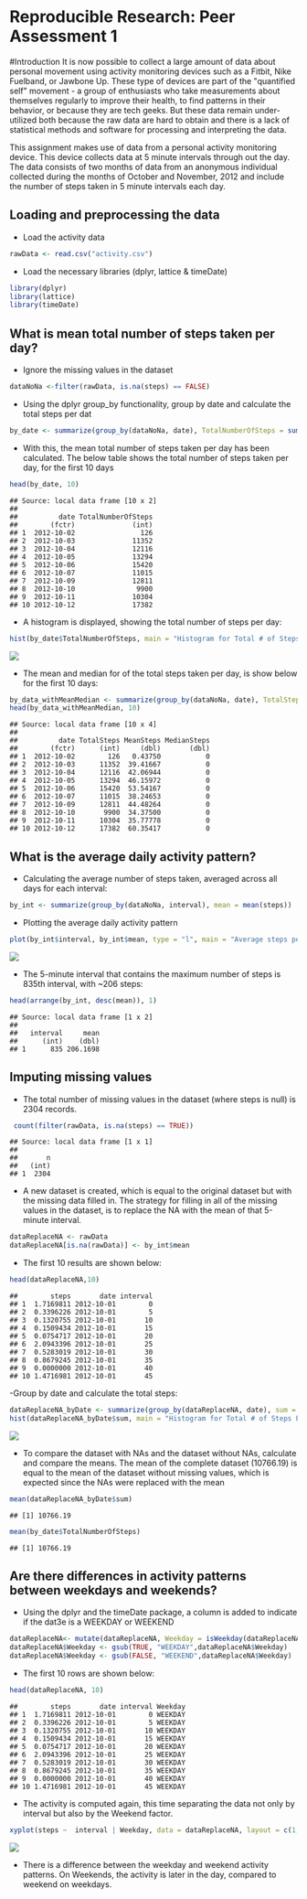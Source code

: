 # Reproducible Research: Peer Assessment 1

#Introduction
It is now possible to collect a large amount of data about personal movement using activity monitoring devices such as a Fitbit, Nike Fuelband, or Jawbone Up. These type of devices are part of the "quantified self" movement - a group of enthusiasts who take measurements about themselves regularly to improve their health, to find patterns in their behavior, or because they are tech geeks. But these data remain under-utilized both because the raw data are hard to obtain and there is a lack of statistical methods and software for processing and interpreting the data.

This assignment makes use of data from a personal activity monitoring device. This device collects data at 5 minute intervals through out the day. The data consists of two months of data from an anonymous individual collected during the months of October and November, 2012 and include the number of steps taken in 5 minute intervals each day.

## Loading and preprocessing the data
- Load the activity data

```r
rawData <- read.csv("activity.csv")
```

- Load the necessary libraries (dplyr, lattice & timeDate)

```r
library(dplyr)
library(lattice)
library(timeDate)
```


## What is mean total number of steps taken per day?

- Ignore the missing values in the dataset

```r
dataNoNa <-filter(rawData, is.na(steps) == FALSE)
```

- Using the dplyr group_by functionality, group by date and calculate the total steps per dat

```r
by_date <- summarize(group_by(dataNoNa, date), TotalNumberOfSteps = sum(steps))
```

- With this, the mean total number of steps taken per day has been calculated. The below table shows the total number of steps taken per day, for the first 10 days

```r
head(by_date, 10)
```

```
## Source: local data frame [10 x 2]
## 
##          date TotalNumberOfSteps
##        (fctr)              (int)
## 1  2012-10-02                126
## 2  2012-10-03              11352
## 3  2012-10-04              12116
## 4  2012-10-05              13294
## 5  2012-10-06              15420
## 6  2012-10-07              11015
## 7  2012-10-09              12811
## 8  2012-10-10               9900
## 9  2012-10-11              10304
## 10 2012-10-12              17382
```

- A histogram is displayed, showing the total number of steps per day:

```r
hist(by_date$TotalNumberOfSteps, main = "Histogram for Total # of Steps Per Day", xlab = "Total Steps Per Day")
```

![](PA1_template_files/figure-html/unnamed-chunk-6-1.png)

- The mean and median for of the total steps taken per day, is show below for the first 10 days:

```r
by_data_withMeanMedian <- summarize(group_by(dataNoNa, date), TotalSteps = sum(steps), MeanSteps = mean(steps), MedianSteps = median(steps))
head(by_data_withMeanMedian, 10)
```

```
## Source: local data frame [10 x 4]
## 
##          date TotalSteps MeanSteps MedianSteps
##        (fctr)      (int)     (dbl)       (dbl)
## 1  2012-10-02        126   0.43750           0
## 2  2012-10-03      11352  39.41667           0
## 3  2012-10-04      12116  42.06944           0
## 4  2012-10-05      13294  46.15972           0
## 5  2012-10-06      15420  53.54167           0
## 6  2012-10-07      11015  38.24653           0
## 7  2012-10-09      12811  44.48264           0
## 8  2012-10-10       9900  34.37500           0
## 9  2012-10-11      10304  35.77778           0
## 10 2012-10-12      17382  60.35417           0
```
## What is the average daily activity pattern?
- Calculating the average number of steps taken, averaged across all days for each interval:

```r
by_int <- summarize(group_by(dataNoNa, interval), mean = mean(steps))
```

- Plotting the average daily activity pattern

```r
plot(by_int$interval, by_int$mean, type = "l", main = "Average steps per Interval", xlab = "Interval", ylab = "Average Steps")
```

![](PA1_template_files/figure-html/unnamed-chunk-9-1.png)

- The 5-minute interval that contains the maximum number of steps is 835th interval, with ~206 steps:

```r
head(arrange(by_int, desc(mean)), 1)
```

```
## Source: local data frame [1 x 2]
## 
##   interval     mean
##      (int)    (dbl)
## 1      835 206.1698
```

## Imputing missing values
- The total number of missing values in the dataset (where steps is null) is 2304 records.

```r
 count(filter(rawData, is.na(steps) == TRUE))
```

```
## Source: local data frame [1 x 1]
## 
##       n
##   (int)
## 1  2304
```

- A  new dataset is created, which  is equal to the original dataset but with the missing data filled in. The strategy for filling in all of the missing values in the dataset, is to replace the NA with the mean of that 5-minute interval.

```r
dataReplaceNA <- rawData
dataReplaceNA[is.na(rawData)] <- by_int$mean
```
- The first 10 results are shown below:

```r
head(dataReplaceNA,10)
```

```
##        steps       date interval
## 1  1.7169811 2012-10-01        0
## 2  0.3396226 2012-10-01        5
## 3  0.1320755 2012-10-01       10
## 4  0.1509434 2012-10-01       15
## 5  0.0754717 2012-10-01       20
## 6  2.0943396 2012-10-01       25
## 7  0.5283019 2012-10-01       30
## 8  0.8679245 2012-10-01       35
## 9  0.0000000 2012-10-01       40
## 10 1.4716981 2012-10-01       45
```

-Group by date and calculate the total steps:

```r
dataReplaceNA_byDate <- summarize(group_by(dataReplaceNA, date), sum = sum(steps))
hist(dataReplaceNA_byDate$sum, main = "Histogram for Total # of Steps Per Day", xlab = "Total Steps Per Day")
```

![](PA1_template_files/figure-html/unnamed-chunk-14-1.png)

- To compare the dataset with NAs and the dataset without NAs, calculate and compare the means. The mean of the complete dataset (10766.19) is equal to the mean of the dataset without missing values, which is expected since the NAs were replaced with the mean

```r
mean(dataReplaceNA_byDate$sum)
```

```
## [1] 10766.19
```

```r
mean(by_date$TotalNumberOfSteps)
```

```
## [1] 10766.19
```
## Are there differences in activity patterns between weekdays and weekends?


- Using the dplyr and the timeDate package, a column is added to indicate if the dat3e is a WEEKDAY or WEEKEND

```r
dataReplaceNA<- mutate(dataReplaceNA, Weekday = isWeekday(dataReplaceNA$date))
dataReplaceNA$Weekday <- gsub(TRUE, "WEEKDAY",dataReplaceNA$Weekday)
dataReplaceNA$Weekday <- gsub(FALSE, "WEEKEND",dataReplaceNA$Weekday)
```

- The first 10 rows are shown below:

```r
head(dataReplaceNA, 10)
```

```
##        steps       date interval Weekday
## 1  1.7169811 2012-10-01        0 WEEKDAY
## 2  0.3396226 2012-10-01        5 WEEKDAY
## 3  0.1320755 2012-10-01       10 WEEKDAY
## 4  0.1509434 2012-10-01       15 WEEKDAY
## 5  0.0754717 2012-10-01       20 WEEKDAY
## 6  2.0943396 2012-10-01       25 WEEKDAY
## 7  0.5283019 2012-10-01       30 WEEKDAY
## 8  0.8679245 2012-10-01       35 WEEKDAY
## 9  0.0000000 2012-10-01       40 WEEKDAY
## 10 1.4716981 2012-10-01       45 WEEKDAY
```

- The activity is computed again, this time separating the data not only by interval but also by the Weekend factor.

```r
xyplot(steps ~  interval | Weekday, data = dataReplaceNA, layout = c(1,2), type ="l", ylab="Number of Steps")
```

![](PA1_template_files/figure-html/unnamed-chunk-18-1.png)

- There is a difference between the weekday and weekend activity patterns. On Weekends, the activity is later in the day, compared to weekend on weekdays. 
